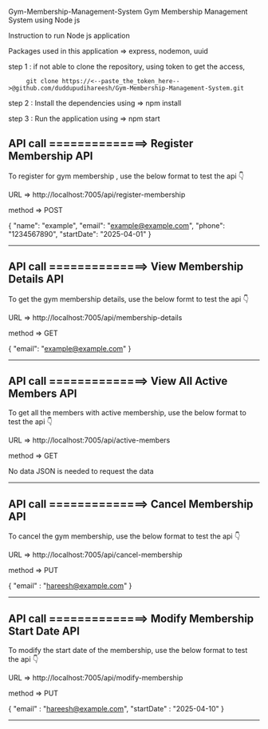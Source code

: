 Gym-Membership-Management-System
Gym Membership Management System using Node js

Instruction to run Node js application

Packages used in this application  => express, nodemon, uuid

step 1 : if not able to clone the repository,
         using token to get the access,

         git clone https://<--paste_the_token_here-->@github.com/duddupudihareesh/Gym-Membership-Management-System.git

step 2 : Install the dependencies using
          => npm install

step 3 : Run the application using
          => npm start



API call ==============> Register Membership API
-----------------------------------------------------------------------------------

To register for gym membership , use the below format to test the api  👇

URL => http://localhost:7005/api/register-membership

method => POST

{
  "name": "example",
  "email": "example@example.com",
  "phone": "1234567890",
  "startDate": "2025-04-01"
}

-----------------------------------------------------------------------------------




API call ==============> View Membership Details API
----------------------------------------------------------------------------------
To get the gym membership details, use the below formt to test the api 👇

URL => http://localhost:7005/api/membership-details

method => GET

{
  "email": "example@example.com"
}

----------------------------------------------------------------------------------





API call ==============> View All Active Members API
---------------------------------------------------------------------------------------
To get all the members with active membership, use the below format to test the api 👇

URL => http://localhost:7005/api/active-members

method => GET

No data JSON is needed to request the data

---------------------------------------------------------------------------------------





API call ==============> Cancel Membership API
---------------------------------------------------------------------------------------
To cancel the gym membership, use the below format to test the api 👇

URL => http://localhost:7005/api/cancel-membership

method => PUT

{
    "email" : "hareesh@example.com"
}

---------------------------------------------------------------------------------------





API call ==============> Modify Membership Start Date API
---------------------------------------------------------------------------------------
To modify the start date of the membership, use the below format to test the api 👇

URL => http://localhost:7005/api/modify-membership

method => PUT

{
   "email" : "hareesh@example.com",
   "startDate" : "2025-04-10"
}

---------------------------------------------------------------------------------------



